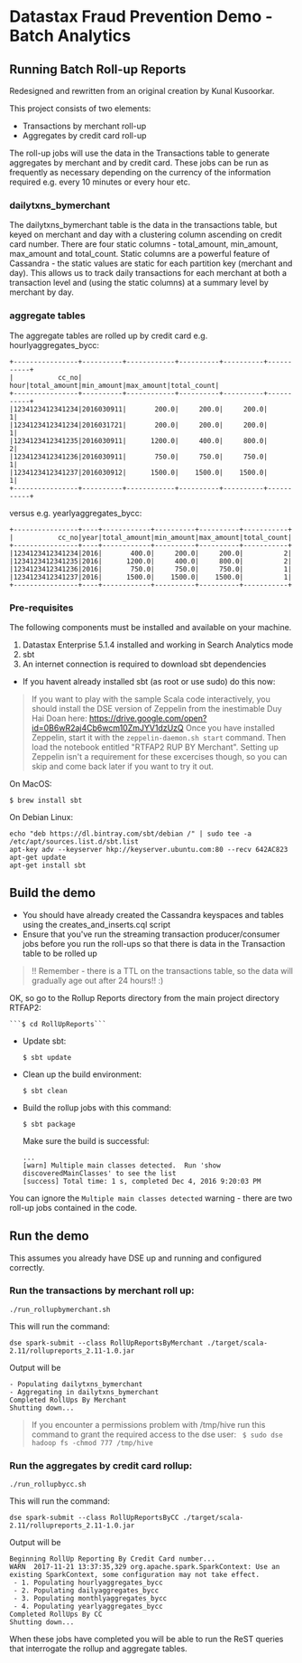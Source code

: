 # Datastax Fraud Prevention Demo - Batch Analytics

## Running Batch Roll-up Reports

Redesigned and rewritten from an original creation by Kunal Kusoorkar.

This project consists of two elements:
   
* Transactions by merchant roll-up
* Aggregates by credit card roll-up

The roll-up jobs will use the data in the Transactions table to generate aggregates by merchant and by credit card. 
These jobs can be run as frequently as necessary depending on the currency of the information required e.g. every 10 minutes or every hour etc.

### dailytxns_bymerchant
The dailytxns_bymerchant table is the data in the transactions table, but keyed on merchant and day with a clustering column ascending on credit card number.
There are four static columns - total_amount, min_amount, max_amount and total_count. Static columns are a powerful feature of Cassandra - the static values are static for each partition key (merchant and day). This allows us to track daily transactions for each merchant at both a transaction level and (using the static columns) at a summary level by merchant by day.

### aggregate tables 
The aggregate tables are rolled up by credit card e.g. hourlyaggregates_bycc:
```
+----------------+----------+------------+----------+----------+-----------+
|           cc_no|      hour|total_amount|min_amount|max_amount|total_count|
+----------------+----------+------------+----------+----------+-----------+
|1234123412341234|2016030911|       200.0|     200.0|     200.0|          1|
|1234123412341234|2016031721|       200.0|     200.0|     200.0|          1|
|1234123412341235|2016030911|      1200.0|     400.0|     800.0|          2|
|1234123412341236|2016030911|       750.0|     750.0|     750.0|          1|
|1234123412341237|2016030912|      1500.0|    1500.0|    1500.0|          1|
+----------------+----------+------------+----------+----------+-----------+
```
versus e.g. yearlyaggregates_bycc:
```
+----------------+----+------------+----------+----------+-----------+
|           cc_no|year|total_amount|min_amount|max_amount|total_count|
+----------------+----+------------+----------+----------+-----------+
|1234123412341234|2016|       400.0|     200.0|     200.0|          2|
|1234123412341235|2016|      1200.0|     400.0|     800.0|          2|
|1234123412341236|2016|       750.0|     750.0|     750.0|          1|
|1234123412341237|2016|      1500.0|    1500.0|    1500.0|          1|
+----------------+----+------------+----------+----------+-----------+
```


### Pre-requisites
The following components must be installed and available on your machine.

  1. Datastax Enterprise 5.1.4 installed and working in Search Analytics mode
  2. sbt
  3. An internet connection is required to download sbt dependencies

  * If you havent already installed sbt (as root or use sudo) do this now:

> If you want to play with the sample Scala code interactively, you should install the DSE version of Zeppelin from the inestimable Duy Hai Doan here: https://drive.google.com/open?id=0B6wR2aj4Cb6wcm10ZmJYV1dzUzQ 
Once you have installed Zeppelin, start it with the ```zeppelin-daemon.sh start``` command. Then load the notebook entitled "RTFAP2 RUP BY Merchant". Setting up Zeppelin isn't a requirement for these excercises though, so you can skip and come back later if you want to try it out.

On MacOS:
```
$ brew install sbt
```
On Debian Linux:
```
echo "deb https://dl.bintray.com/sbt/debian /" | sudo tee -a /etc/apt/sources.list.d/sbt.list
apt-key adv --keyserver hkp://keyserver.ubuntu.com:80 --recv 642AC823
apt-get update
apt-get install sbt
```

## Build the demo

  * You should have already created the Cassandra keyspaces and tables using the creates_and_inserts.cql script
  * Ensure that you've run the streaming transaction producer/consumer jobs before you run the roll-ups so that there is data in the Transaction table to be rolled up

> !! Remember - there is a TTL on the transactions table, so the data will gradually age out after 24 hours!! :)


OK, so go to the Rollup Reports directory from the main project directory RTFAP2:

    ```$ cd RollUpReports```
    
  * Update sbt:

    ```$ sbt update```
    
 * Clean up the build environment:

    ```$ sbt clean```
    
 * Build the rollup jobs with this command:

    ```$ sbt package```
    
    Make sure the build is successful:
    ```
    ...
   [warn] Multiple main classes detected.  Run 'show discoveredMainClasses' to see the list
   [success] Total time: 1 s, completed Dec 4, 2016 9:20:03 PM
    ```
You can ignore the ```Multiple main classes detected``` warning - there are two roll-up jobs contained in the code.

## Run the demo

This assumes you already have DSE up and running and configured correctly.

### Run the transactions by merchant roll up: 

```
./run_rollupbymerchant.sh
```

This will run the command:

```
dse spark-submit --class RollUpReportsByMerchant ./target/scala-2.11/rollupreports_2.11-1.0.jar
```
Output will be 
```
- Populating dailytxns_bymerchant
- Aggregating in dailytxns_bymerchant
Completed RollUps By Merchant
Shutting down...
```

> If you encounter a permissions problem with /tmp/hive run this command to grant the required access to the dse user: ```
$ sudo dse hadoop fs -chmod 777 /tmp/hive```

### Run the aggregates by credit card rollup: 

```
./run_rollupbycc.sh
```

This will run the command:
```
dse spark-submit --class RollUpReportsByCC ./target/scala-2.11/rollupreports_2.11-1.0.jar
```
Output will be 
```
Beginning RollUp Reporting By Credit Card number...
WARN  2017-11-21 13:37:35,329 org.apache.spark.SparkContext: Use an existing SparkContext, some configuration may not take effect.
 - 1. Populating hourlyaggregates_bycc
 - 2. Populating dailyaggregates_bycc
 - 3. Populating monthlyaggregates_bycc
 - 4. Populating yearlyaggregates_bycc
Completed RollUps By CC
Shutting down... 
```

When these jobs have completed you will be able to run the ReST queries that interrogate the rollup and aggregate tables.
